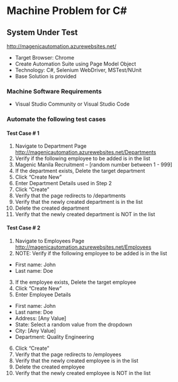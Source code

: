 # Machine Problem for C#


## System Under Test
http://magenicautomation.azurewebsites.net/ 

- Target Browser: Chrome
- Create Automation Suite using Page Model Object
- Technology: C#, Selenium WebDriver, MSTest/NUnit
- Base Solution is provided

### Machine Software Requirements
- Visual Studio Community or Visual Studio Code


### Automate the following test cases

#### Test Case # 1
1. Navigate to Department Page
http://magenicautomation.azurewebsites.net/Departments 
2. Verify if the following employee to be added is in the list
3. Magenic Manila Recruitment – [random number between 1 - 999]
4. If the department exists, Delete the target department
5. Click “Create New”
6. Enter Department Details used in Step 2
7. Click “Create”
8. Verify that the page redirects to /departments
9. Verify that the newly created department is in the list
10. Delete the created department
11. Verify that the newly created department is NOT in the list

#### Test Case # 2
1. Navigate to Employees Page
http://magenicautomation.azurewebsites.net/Employees 
2. NOTE: Verify if the following employee to be added is in the list
 - First name: John
 - Last name: Doe
3. If the employee exists, Delete the target employee
4. Click “Create New”
5. Enter Employee Details
 - First name: John
 - Last name: Doe
 - Address: [Any Value]
 - State: Select a random value from the dropdown
 - City: [Any Value]
 - Department: Quality Engineering
6. Click “Create”
7. Verify that the page redirects to /employees
8. Verify that the newly created employee is in the list
9. Delete the created employee
10. Verify that the newly created employee is NOT in the list
